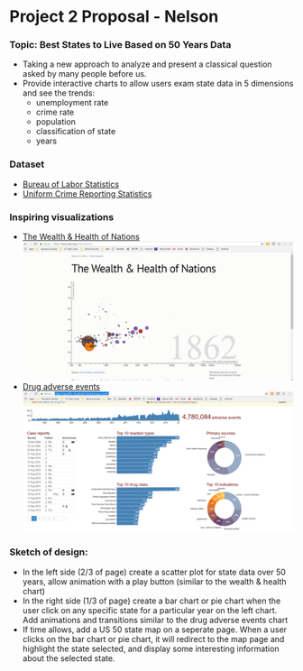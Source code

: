 # Project 2 Proposal - Nelson

### Topic: Best States to Live Based on 50 Years Data

+ Taking a new approach to analyze and present a classical question asked by many people before us.
+ Provide interactive charts to allow users exam state data in 5 dimensions and see the trends:
    + unemployment rate
    + crime rate
    + population
    + classification of state
    + years

### Dataset

+ [Bureau of Labor Statistics](https://www.bls.gov/lau/rdscnp16.htm)
+ [Uniform Crime Reporting Statistics](https://www.bjs.gov/ucrdata/Search/Crime/State/StatebyState.cfm?NoVariables=Y&CFID=247193930&CFTOKEN=b6105fea0ed761eb-FDFE448E-D159-1EA8-A5EFE168BA588D99)

### Inspiring visualizations

+ [The Wealth & Health of Nations](https://bost.ocks.org/mike/nations/)  
![image1](images/Wealth_and_health_of_nations.png)
+ [Drug adverse events](https://openfda-visualization.firebaseapp.com/#/)
![image2](images/Drug_adverse_events.png)

### Sketch of design:

+ In the left side (2/3 of page) create a scatter plot for state data over 50 years, allow animation with a play button (similar to the wealth & health chart)
+ In the right side (1/3 of page) create a bar chart or pie chart when the user click on any specific state for a particular year on the left chart.  Add animations and transitions similar to the drug adverse events chart
+ If time allows, add a US 50 state map on a seperate page.  When a user clicks on the bar chart or pie chart, it will redirect to the map page and highlight the state selected, and display some interesting information about the selected state.
